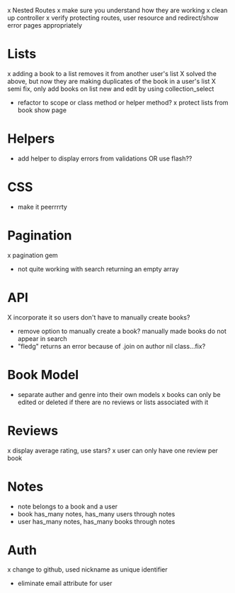x Nested Routes
x make sure you understand how they are working
x clean up controller
x verify protecting routes, user resource and redirect/show error pages appropriately

# Lists
x adding a book to a list removes it from another user's list
X solved the above, but now they are making duplicates of the book in a user's list
X semi fix, only add books on list new and edit by using collection_select
- refactor to scope or class method or helper method?
x protect lists from book show page

# Helpers
- add helper to display errors from validations OR use flash??

# CSS
- make it peerrrrty

# Pagination
x pagination gem
- not quite working with search returning an empty array

# API
X incorporate it so users don't have to manually create books?
- remove option to manually create a book? manually made books do not appear in search
- "fledg" returns an error because of .join on author nil class...fix?

# Book Model
- separate auther and genre into their own models
x books can only be edited or deleted if there are no reviews or lists associated with it

# Reviews
x display average rating, use stars?
x user can only have one review per book

# Notes
- note belongs to a book and a user
- book has_many notes, has_many users through notes
- user has_many notes, has_many books through notes

# Auth
x change to github, used nickname as unique identifier
- eliminate email attribute for user